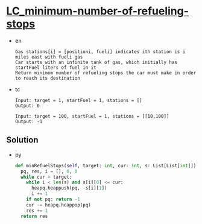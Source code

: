 # [LC_minimum-number-of-refueling-stops](https://leetcode.com/problems/minimum-number-of-refueling-stops)

* en

  ```en
  Gas stations[i] = [positioni, fueli] indicates ith station is i miles east with fueli gas
  Car starts with an infinite tank of gas, which initially has startFuel liters of fuel in it
  Return minimum number of refueling stops the car must make in order to reach its destination
  ```

* tc

  ```tc
  Input: target = 1, startFuel = 1, stations = []
  Output: 0

  Input: target = 100, startFuel = 1, stations = [[10,100]]
  Output: -1
  ```

## Solution

* py

  ```py
  def minRefuelStops(self, target: int, cur: int, s: List[List[int]]) -> int:
    pq, res, i = [], 0, 0
    while cur < target:
      while i < len(s) and s[i][0] <= cur:
        heapq.heappush(pq, -s[i][1])
        i += 1
      if not pq: return -1
      cur -= heapq.heappop(pq)
      res += 1
    return res
  ```
